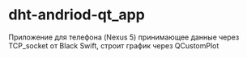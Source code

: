 # dht-andriod-qt_app

Приложение для телефона (Nexus 5) принимающее данные через TCP_socket от Black Swift, строит график через QCustomPlot
